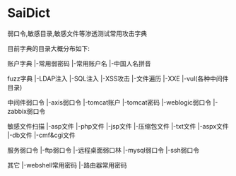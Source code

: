 # SaiDict
弱口令,敏感目录,敏感文件等渗透测试常用攻击字典

目前字典的目录大概分布如下:

账户字典
   |-常用弱密码
   |-常用账户名
   |-中国人名拼音

fuzz字典
   |-LDAP注入
   |-SQL注入
   |-XSS攻击
   |-文件遍历
   |-XXE
   |-vul(各种中间件目录)
   
中间件弱口令
   |-axis弱口令
   |-tomcat账户
   |-tomcat密码
   |-weblogic弱口令
   |-zabbix弱口令
   
敏感文件扫描
   |-asp文件
   |-php文件
   |-jsp文件
   |-压缩包文件
   |-txt文件
   |-aspx文件
   |-db文件
   |-cmf&cgi文件
   
服务弱口令
   |-ftp弱口令
   |-远程桌面弱口林
   |-mysql弱口令
   |-ssh弱口令

其它
   |-webshell常用密码
   |-路由器常用密码
